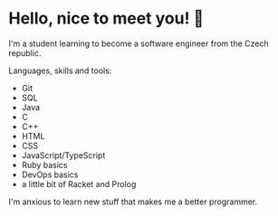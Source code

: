 # Hello, nice to meet you! 🫡

I'm a student learning to become a software engineer from the Czech republic.

Languages, skills and tools:
- Git
- SQL
- Java
- C
- C++
- HTML
- CSS
- JavaScript/TypeScript
- Ruby basics
- DevOps basics
- a little bit of Racket and Prolog

I'm anxious to learn new stuff that makes me a better programmer.
